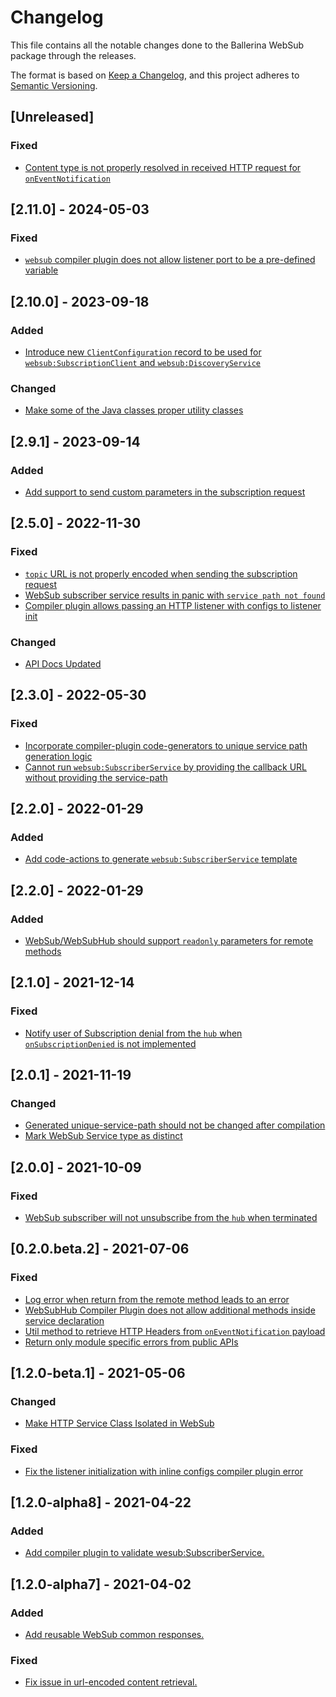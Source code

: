 # Changelog
This file contains all the notable changes done to the Ballerina WebSub package through the releases.

The format is based on [Keep a Changelog](https://keepachangelog.com/en/1.0.0/),
and this project adheres to [Semantic Versioning](https://semver.org/spec/v2.0.0.html).

## [Unreleased]

### Fixed
- [Content type is not properly resolved in received HTTP request for `onEventNotification`](https://github.com/ballerina-platform/ballerina-library/issues/7666)

## [2.11.0] - 2024-05-03

### Fixed
- [`websub` compiler plugin does not allow listener port to be a pre-defined variable](https://github.com/ballerina-platform/ballerina-library/issues/6339)

## [2.10.0] - 2023-09-18

### Added
- [Introduce new `ClientConfiguration` record to be used for `websub:SubscriptionClient` and `websub:DiscoveryService`](https://github.com/ballerina-platform/ballerina-standard-library/issues/4706)

### Changed
- [Make some of the Java classes proper utility classes](https://github.com/ballerina-platform/ballerina-standard-library/issues/4927)

## [2.9.1] - 2023-09-14

### Added
- [Add support to send custom parameters in the subscription request](https://github.com/ballerina-platform/ballerina-standard-library/issues/4795)

## [2.5.0] - 2022-11-30

### Fixed
- [`topic` URL is not properly encoded when sending the subscription request](https://github.com/ballerina-platform/ballerina-standard-library/issues/2941)
- [WebSub subscriber service results in panic with `service path not found`](https://github.com/ballerina-platform/ballerina-standard-library/issues/2882)
- [Compiler plugin allows passing an HTTP listener with configs to listener init](https://github.com/ballerina-platform/ballerina-standard-library/issues/2782)

### Changed
- [API Docs Updated](https://github.com/ballerina-platform/ballerina-standard-library/issues/3463)

## [2.3.0] - 2022-05-30

### Fixed
- [Incorporate compiler-plugin code-generators to unique service path generation logic](https://github.com/ballerina-platform/ballerina-standard-library/issues/2487)
- [Cannot run `websub:SubscriberService` by providing the callback URL without providing the service-path](https://github.com/ballerina-platform/ballerina-standard-library/issues/2932)

## [2.2.0] - 2022-01-29

### Added
- [Add code-actions to generate `websub:SubscriberService` template](https://github.com/ballerina-platform/ballerina-standard-library/issues/2594)

## [2.2.0] - 2022-01-29

### Added
- [WebSub/WebSubHub should support `readonly` parameters for remote methods](https://github.com/ballerina-platform/ballerina-standard-library/issues/2604)

## [2.1.0] - 2021-12-14

### Fixed
- [Notify user of Subscription denial from the `hub` when `onSubscriptionDenied` is not implemented](https://github.com/ballerina-platform/ballerina-standard-library/issues/2448)  

## [2.0.1] - 2021-11-19

### Changed
- [Generated unique-service-path should not be changed after compilation](https://github.com/ballerina-platform/ballerina-standard-library/issues/1813)
- [Mark WebSub Service type as distinct](https://github.com/ballerina-platform/ballerina-standard-library/issues/2398)

## [2.0.0] - 2021-10-09

### Fixed
- [WebSub subscriber will not unsubscribe from the `hub` when terminated](https://github.com/ballerina-platform/ballerina-standard-library/issues/1843)

## [0.2.0.beta.2]  - 2021-07-06

### Fixed
- [Log error when return from the remote method leads to an error](https://github.com/ballerina-platform/ballerina-standard-library/issues/1450)
- [WebSubHub Compiler Plugin does not allow additional methods inside service declaration](https://github.com/ballerina-platform/ballerina-standard-library/issues/1417)
- [Util method to retrieve HTTP Headers from `onEventNotification` payload](https://github.com/ballerina-platform/ballerina-standard-library/issues/1484)
- [Return only module specific errors from public APIs](https://github.com/ballerina-platform/ballerina-standard-library/issues/1487)

## [1.2.0-beta.1] - 2021-05-06

### Changed
- [Make HTTP Service Class Isolated in WebSub](https://github.com/ballerina-platform/ballerina-standard-library/issues/1389)

### Fixed
- [Fix the listener initialization with inline configs compiler plugin error](https://github.com/ballerina-platform/ballerina-standard-library/issues/1304)

## [1.2.0-alpha8] - 2021-04-22
### Added
- [Add compiler plugin to validate wesub:SubscriberService.](https://github.com/ballerina-platform/ballerina-standard-library/issues/1099)

## [1.2.0-alpha7] - 2021-04-02
### Added
- [Add reusable WebSub common responses.](https://github.com/ballerina-platform/ballerina-standard-library/issues/1183)

### Fixed
- [Fix issue in url-encoded content retrieval.](https://github.com/ballerina-platform/ballerina-standard-library/issues/1106)
